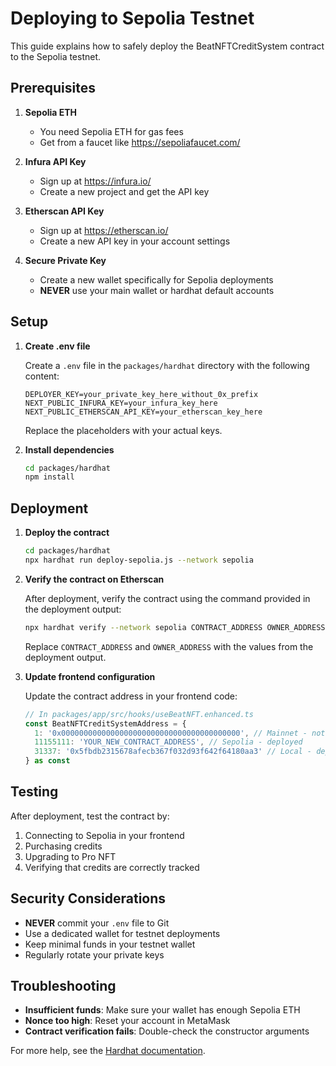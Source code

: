 # Deploying to Sepolia Testnet

This guide explains how to safely deploy the BeatNFTCreditSystem contract to the Sepolia testnet.

## Prerequisites

1. **Sepolia ETH**
   - You need Sepolia ETH for gas fees
   - Get from a faucet like https://sepoliafaucet.com/

2. **Infura API Key**
   - Sign up at https://infura.io/
   - Create a new project and get the API key

3. **Etherscan API Key**
   - Sign up at https://etherscan.io/
   - Create a new API key in your account settings

4. **Secure Private Key**
   - Create a new wallet specifically for Sepolia deployments
   - **NEVER** use your main wallet or hardhat default accounts

## Setup

1. **Create .env file**

   Create a `.env` file in the `packages/hardhat` directory with the following content:

   ```
   DEPLOYER_KEY=your_private_key_here_without_0x_prefix
   NEXT_PUBLIC_INFURA_KEY=your_infura_key_here
   NEXT_PUBLIC_ETHERSCAN_API_KEY=your_etherscan_key_here
   ```

   Replace the placeholders with your actual keys.

2. **Install dependencies**

   ```bash
   cd packages/hardhat
   npm install
   ```

## Deployment

1. **Deploy the contract**

   ```bash
   cd packages/hardhat
   npx hardhat run deploy-sepolia.js --network sepolia
   ```

2. **Verify the contract on Etherscan**

   After deployment, verify the contract using the command provided in the deployment output:

   ```bash
   npx hardhat verify --network sepolia CONTRACT_ADDRESS OWNER_ADDRESS
   ```

   Replace `CONTRACT_ADDRESS` and `OWNER_ADDRESS` with the values from the deployment output.

3. **Update frontend configuration**

   Update the contract address in your frontend code:

   ```typescript
   // In packages/app/src/hooks/useBeatNFT.enhanced.ts
   const BeatNFTCreditSystemAddress = {
     1: '0x0000000000000000000000000000000000000000', // Mainnet - not deployed
     11155111: 'YOUR_NEW_CONTRACT_ADDRESS', // Sepolia - deployed
     31337: '0x5fbdb2315678afecb367f032d93f642f64180aa3' // Local - deployed
   } as const
   ```

## Testing

After deployment, test the contract by:

1. Connecting to Sepolia in your frontend
2. Purchasing credits
3. Upgrading to Pro NFT
4. Verifying that credits are correctly tracked

## Security Considerations

- **NEVER** commit your `.env` file to Git
- Use a dedicated wallet for testnet deployments
- Keep minimal funds in your testnet wallet
- Regularly rotate your private keys

## Troubleshooting

- **Insufficient funds**: Make sure your wallet has enough Sepolia ETH
- **Nonce too high**: Reset your account in MetaMask
- **Contract verification fails**: Double-check the constructor arguments

For more help, see the [Hardhat documentation](https://hardhat.org/hardhat-runner/docs/guides/deploying).